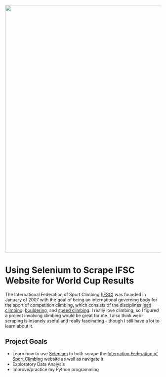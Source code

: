 <div>
  <img src = "https://cdn.ifsc-climbing.org/images/News/Placeholders/IFSC_News_-_IFSC_placeholder.jpg" width = "800">
</div>

# Using Selenium to Scrape IFSC Website for World Cup Results

The International Federation of Sport Climbing ([IFSC](https://en.wikipedia.org/wiki/International_Federation_of_Sport_Climbing)) was founded in January of 2007 with the goal of being an international governing body for the sport of competition climbing, which consists of the disciplines [lead climbing](https://en.wikipedia.org/wiki/Lead_climbing), [bouldering](https://en.wikipedia.org/wiki/Bouldering), and [speed climbing](https://en.wikipedia.org/wiki/Speed_climbing).
I really love climbing, so I figured a project involving climbing would be great for me. I also think web-scraping is insanely useful and really fascinating - though I still have a lot to learn about it.

## Project Goals
* Learn how to use [Selenium](https://www.selenium.dev/) to both scrape the [Internation Federation of Sport Climbing](https://www.ifsc-climbing.org/) website as well as navigate it
* Exploratory Data Analysis
* Improve/practice my Python programming
